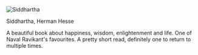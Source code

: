 <img src="https://i.pinimg.com/originals/d8/2b/d8/d82bd8b625b9a3e3ecd7b9780e46e9bd.jpg" id="cover" alt="Siddhartha"/>
<p id="title">Siddhartha, Herman Hesse</p>

A beautiful book about happiness, wisdom, enlightenment and life. One of Naval Ravikant's favourites. A pretty short read, definitely one to return to multiple times.
